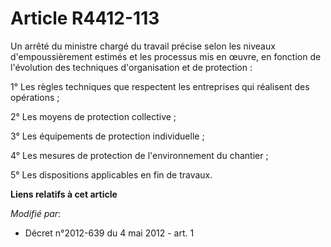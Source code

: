 # Article R4412-113

Un arrêté du ministre chargé du travail précise selon les niveaux d'empoussièrement estimés et les processus mis en œuvre, en
fonction de l'évolution des techniques d'organisation et de protection : 

1° Les règles techniques que respectent les entreprises qui réalisent des opérations ; 

2° Les moyens de protection collective ; 

3° Les équipements de protection individuelle ; 

4° Les mesures de protection de l'environnement du chantier ; 

5° Les dispositions applicables en fin de travaux.

**Liens relatifs à cet article**

_Modifié par_:

  - Décret n°2012-639 du 4 mai 2012 - art. 1

